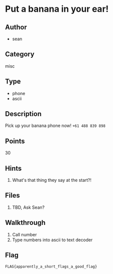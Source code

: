 # Put a banana in your ear!

## Author
* sean

## Category
misc

## Type
* phone
* ascii

## Description
Pick up your banana phone now!
`+61 488 839 898`

## Points
30

## Hints
1. What's that thing they say at the start?!

## Files
1. TBD, Ask Sean?

## Walkthrough
1. Call number
2. Type numbers into ascii to text decoder

## Flag
`FLAG{apparently_a_short_flags_a_good_flag}`

